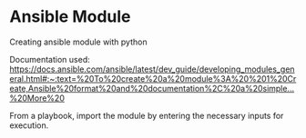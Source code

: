 # Ansible Module 

Creating ansible module with python

Documentation used:
https://docs.ansible.com/ansible/latest/dev_guide/developing_modules_general.html#:~:text=%20To%20create%20a%20module%3A%20%201%20Create,Ansible%20format%20and%20documentation%2C%20a%20simple...%20More%20

From a playbook, import the module by entering the necessary inputs for execution.
